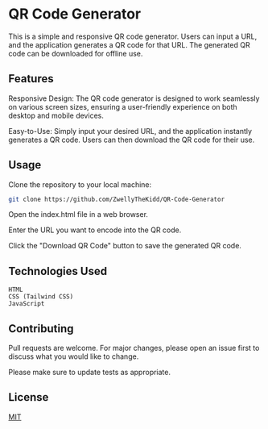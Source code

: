 # QR Code Generator

This is a simple and responsive QR code generator. Users can input a URL, and the application generates a QR code for that URL. The generated QR code can be downloaded for offline use.

## Features
Responsive Design: The QR code generator is designed to work seamlessly on various screen sizes, ensuring a user-friendly experience on both desktop and mobile devices.

Easy-to-Use: Simply input your desired URL, and the application instantly generates a QR code. Users can then download the QR code for their use.

## Usage
Clone the repository to your local machine:
```bash
git clone https://github.com/ZwellyTheKidd/QR-Code-Generator
```
Open the index.html file in a web browser.

Enter the URL you want to encode into the QR code.

Click the "Download QR Code" button to save the generated QR code.

## Technologies Used


```
HTML
CSS (Tailwind CSS)
JavaScript
```

## Contributing

Pull requests are welcome. For major changes, please open an issue first
to discuss what you would like to change.

Please make sure to update tests as appropriate.

## License

[MIT](https://choosealicense.com/licenses/mit/)
